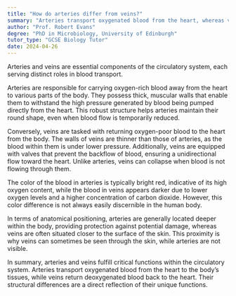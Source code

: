 ```yaml
---
title: "How do arteries differ from veins?"
summary: "Arteries transport oxygenated blood from the heart, whereas veins return deoxygenated blood to the heart."
author: "Prof. Robert Evans"
degree: "PhD in Microbiology, University of Edinburgh"
tutor_type: "GCSE Biology Tutor"
date: 2024-04-26
---
```


Arteries and veins are essential components of the circulatory system, each serving distinct roles in blood transport. 

Arteries are responsible for carrying oxygen-rich blood away from the heart to various parts of the body. They possess thick, muscular walls that enable them to withstand the high pressure generated by blood being pumped directly from the heart. This robust structure helps arteries maintain their round shape, even when blood flow is temporarily reduced.

Conversely, veins are tasked with returning oxygen-poor blood to the heart from the body. The walls of veins are thinner than those of arteries, as the blood within them is under lower pressure. Additionally, veins are equipped with valves that prevent the backflow of blood, ensuring a unidirectional flow toward the heart. Unlike arteries, veins can collapse when blood is not flowing through them.

The color of the blood in arteries is typically bright red, indicative of its high oxygen content, while the blood in veins appears darker due to lower oxygen levels and a higher concentration of carbon dioxide. However, this color difference is not always easily discernible in the human body.

In terms of anatomical positioning, arteries are generally located deeper within the body, providing protection against potential damage, whereas veins are often situated closer to the surface of the skin. This proximity is why veins can sometimes be seen through the skin, while arteries are not visible.

In summary, arteries and veins fulfill critical functions within the circulatory system. Arteries transport oxygenated blood from the heart to the body’s tissues, while veins return deoxygenated blood back to the heart. Their structural differences are a direct reflection of their unique functions.
    